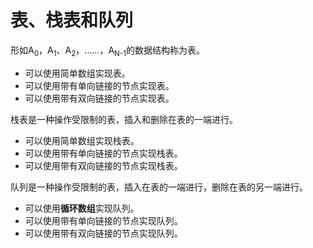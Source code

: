 # 表、栈表和队列

形如A<sub>0</sub>，A<sub>1</sub>、A<sub>2</sub>，……，A<sub>N-1</sub>的数据结构称为表。

- 可以使用简单数组实现表。
- 可以使用带有单向链接的节点实现表。
- 可以使用带有双向链接的节点实现表。

栈表是一种操作受限制的表，插入和删除在表的一端进行。

- 可以使用简单数组实现栈表。
- 可以使用带有单向链接的节点实现栈表。
- 可以使用带有双向链接的节点实现栈表。

队列是一种操作受限制的表，插入在表的一端进行，删除在表的另一端进行。

- 可以使用**循环数组**实现队列。
- 可以使用带有单向链接的节点实现队列。
- 可以使用带有双向链接的节点实现队列。
